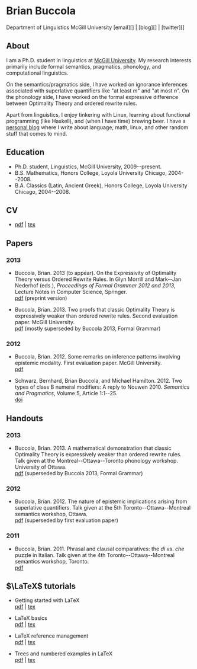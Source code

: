 Brian Buccola
=============

<p class="contact">
Department of Linguistics  
McGill University  
[email][] | [blog][] | [twitter][]
</p>

[email]:   mailto:brian.buccola@mail.mcgill.ca
[blog]:    http://brianbuccola.github.io/
[twitter]: https://twitter.com/brianbuccola/


About
-----

I am a Ph.D. student in linguistics at [McGill University][dept]. My research
interests primarily include formal semantics, pragmatics, phonology, and
computational linguistics.

On the semantics/pragmatics side, I have worked on ignorance inferences
associated with superlative quantifiers like "at least *m*" and "at most *n*".
On the phonology side, I have worked on the formal expressive difference
between Optimality Theory and ordered rewrite rules.

Apart from linguistics, I enjoy tinkering with Linux, learning about functional
programming (like Haskell), and (when I have time) brewing beer. I have a
[personal blog][blog] where I write about language, math, linux, and other
random stuff that comes to mind.

[dept]: http://www.mcgill.ca/linguistics/ "McGill linguistics department"


Education
---------

- Ph.D. student, Linguistics, McGill University, 2009--present.
- B.S. Mathematics, Honors College, Loyola University Chicago, 2004--2008.
- B.A. Classics (Latin, Ancient Greek), Honors College, Loyola University
  Chicago, 2004--2008.


CV
---

- [pdf][cv-pdf] | [tex][cv-tex]

[cv-pdf]:
    files/buccola-cv.pdf
    "Brian's CV"
[cv-tex]:
    https://github.com/brianbuccola/cv/raw/master/buccola-cv.tex
    "Brian's CV (source)"


Papers
------

### 2013

- Buccola, Brian. 2013 (to appear). On the Expressivity of Optimality Theory
  versus Ordered Rewrite Rules. In Glyn Morrill and Mark--Jan Nederhof (eds.),
  *Proceedings of Formal Grammar 2012 and 2013*, Lecture Notes in Computer
  Science, Springer.  
  [pdf][fg2013] (preprint version)

- Buccola, Brian. 2013. Two proofs that classic Optimality Theory is
  expressively weaker than ordered rewrite rules. Second evaluation paper.
  McGill University.  
  [pdf][eval2] (mostly superseded by Buccola 2013, Formal Grammar)

### 2012

- Buccola, Brian. 2012. Some remarks on inference patterns involving epistemic
  modality. First evaluation paper. McGill University.  
  [pdf][eval1]

- Schwarz, Bernhard, Brian Buccola, and Michael Hamilton.  2012. Two types of
  class B numeral modifiers: A reply to Nouwen 2010. *Semantics and
  Pragmatics*, Volume 5, Article 1:1--25.  
  [doi][semprag]

[fg2013]:   files/buccola-fg2013.pdf            "Buccola 2013 (Formal Grammar)"
[eval2]:    files/buccola-eval2.pdf             "Second evaluation paper"
[eval1]:    files/buccola-eval1.pdf             "First evaluation paper"
[semprag]:  http://dx.doi.org/10.3765/sp.5.1    "Schwarz, Buccola, and Hamilton 2012"

Handouts
--------

### 2013

- Buccola, Brian. 2013. A mathematical demonstration that classic Optimality
  Theory is expressively weaker than ordered rewrite rules.  Talk given at the
  Montreal--Ottawa--Toronto phonology workshop. University of Ottawa.  
  [pdf][mot] (superseded by Buccola 2013, Formal Grammar)

### 2012

- Buccola, Brian. 2012. The nature of epistemic implications arising from
  superlative quantifiers. Talk given at the 5th Toronto--Ottawa--Montreal
  semantics workshop, Ottawa.  
  [pdf][tom5] (superseded by first evaluation paper)

### 2011

- Buccola, Brian. 2011. Phrasal and clausal comparatives: the *di* vs. *che*
  puzzle in Italian. Talk given at the 4th Toronto--Ottawa--Montreal semantics
  workshop, Toronto.  
  [pdf][tom4]

[mot]:      files/buccola-mot.pdf               "MOT handout"
[tom5]:     files/buccola-tom5-handout.pdf      "TOM 5 handout"
[tom4]:     files/buccola-tom4-handout.pdf      "TOM 4 handout"


$\LaTeX$ tutorials
------------------

- Getting started with LaTeX  
  [pdf][gs-pdf] | [tex][gs-tex]

- LaTeX basics  
  [pdf][bas-pdf] | [tex][bas-tex]

- LaTeX reference management  
  [pdf][ref-pdf] | [tex][ref-tex]

- Trees and numbered examples in LaTeX  
  [pdf][trees-pdf] | [tex][trees-tex]

[gs-pdf]:
    https://github.com/brianbuccola/latex-tutorials/raw/master/latex-getting-started.pdf
    "Getting started with LaTeX"
[gs-tex]:
    https://github.com/brianbuccola/latex-tutorials/raw/master/latex-getting-started.tex
    "Getting started with LaTeX (source)"
[bas-pdf]:
    https://github.com/brianbuccola/latex-tutorials/raw/master/latex-basics.pdf
    "LaTeX basics"
[bas-tex]:
    https://github.com/brianbuccola/latex-tutorials/raw/master/latex-basics.tex
    "LaTeX basics (source)"
[ref-pdf]:
    https://github.com/brianbuccola/latex-tutorials/raw/master/latex-reference-mgmt.pdf
    "LaTeX reference management"
[ref-tex]:
    https://github.com/brianbuccola/latex-tutorials/raw/master/latex-reference-mgmt.tex
    "LaTeX reference management (source)"
[trees-pdf]:
    https://github.com/brianbuccola/latex-tutorials/raw/master/latex-trees.pdf
    "Trees and numbered examples in LaTeX"
[trees-tex]:
    https://github.com/brianbuccola/latex-tutorials/raw/master/latex-trees.tex
    "Trees and numbered examples in LaTeX (source)"
